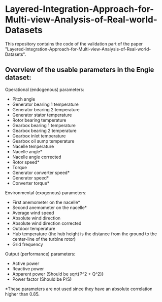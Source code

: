 # Layered-Integration-Approach-for-Multi-view-Analysis-of-Real-world-Datasets
This repository contains the code of the validation part of the paper "Layered-Integration-Approach-for-Multi-view-Analysis-of-Real-world-Datasets".

## Overview of the usable parameters in the Engie dataset:
Operational (endogenous) parameters:

- Pitch angle
- Generator bearing 1 temperature 
- Generator bearing 2 temperature
- Generator stator temperature
- Rotor bearing temperature
- Gearbox bearing 1 temperature
- Gearbox bearing 2 temperature
- Gearbox inlet temperature
- Gearbox oil sump temperature
- Nacelle temperature
- Nacelle angle*
- Nacelle angle corrected
- Rotor speed*
- Torque
- Generator converter speed*
- Generator speed*
- Converter torque*

Environmental (exogenous) parameters:
- First anemometer on the nacelle*
- Second anemometer on the nacelle*
- Average wind speed
- Absolute wind direction
- Absolute wind direction corrected
- Outdoor temperature
- Hub temperature (the hub height is the distance from the ground to the center-line of the turbine rotor)
- Grid frequency


Output (performance) parameters:
- Active power
- Reactive power
- Apparent power (Should be sqrt{P^2 + Q^2})
- Power factor (Should be P/S)

*These parameters are not used since they have an absolute correlation higher than 0.85.
